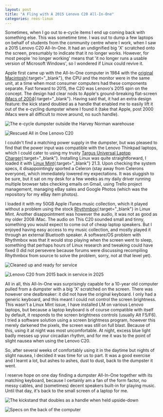 ```yaml
---
layout: post
title: "A Fling with A 2015 Lenovo C20 All-In-One"
categories: reos-linux
---
```

Sometimes, when I go out to e-cycle items I end up coming back with something else. This was sometime time. I was out to dump a few laptops on behalf of students from the community centre where I work, when I saw a 2015 Lenovo C20 All-In-One. It had an undignified big 'X' scratched onto the screen, presumably to indicate that it no longer works. However, for most people 'no longer working' means that 'it no longer runs a usable version of Microsoft Windows', so I wondered if Linux could revive it.

Apple first came up with the All-In-One computer in 1984 with the [original Macintosh](https://en.wikipedia.org/wiki/Macintosh_128K){:target="_blank"}, the CPU and the monitor were in the same unit, at a time when most consumer computers had these components separate. Fast forward to 2015, the C20 was Lenovo's 2015 spin on the concept. The design had clear nods to Apple's ground-breaking flat-screen [iMacs of 2004](https://en.wikipedia.org/wiki/IMac_G5){:target="_blank"}. Having said that, it had an extra design feature: the kick stand doubled as a handle that enabled me to easily lift it out of the e-cycling dumpster where I found it (take that Apple, post 2000 iMacs were all difficult to move around, no such handle).

![The e-cycle dumpster outside the Harvey Norman warehouse](https://lh3.googleusercontent.com/pw/AP1GczN4Ck5tn1UzsafZzuahD8WoYccKoXv1aAlbvP_61QI4crU6lejYjgsMqrOht3YP5-YkFTBXeC3zjTkaD6a0g1pCzPz5_BJbBBDy2rt-oD2_MSa6dGgZaYzglPP0hvLAwEm6PnSI4BAIaihi1dxKOWVVK7l67Ys2Jznbi4UlTe6WUEkDznlvLgPqZU0o71dYQlkuLty1fx1WtH2SfdK8MfDGxkWcBOcGv0C8Tdxb4DPPEBvbY2awIqpgytN9KBuX-X37J-gyBVGBa60zoYX7TEMSG9klERkWSSy1zWY-6bavBB7OX_y2GROK2W-I8gCvK49LYmFOGHYz8y4GXj4ArT2dpNyyz5jZVY1l-cP4NoNluSLzpTvtSfbKFAddZF4lNjCPkYVbGhVK9M6yfcuqSHMi2YonVMvv22IAFm43Md9LcDkTmLv8cIkMbbg5jVlTLDgVHYEO0HbGVeoYqR2MghuKf4R3tYx_C_bFJhx3Cv1XzMpxtlHKUfUDLK-zHyabTnwUP6FmTrfvrQ8-nVudHMNX0AKQBpLaHEg-DoOTCBaNfIEdkK6Xu3gzcHQtIVdrZmrJFw8V-VZRrObZc5cxXHm8BMCKg-QGdcfHVO67ET3vBNnSYd0WKi4SXWwo_m_5vtIZxahoJ-me8LI_6tUzquZg9_BbV0lceDWtZneNehlEaVGJBcZELL8_rRg_dHsm8LPthMa-poue2wOSPKFI4XF4SMNxD0Y7hzDoyHNCSEhCWQSmd6TSiDbde42la54W8-Ybm21Ln_U99whTBJzbztgfxZmpe4eeMtsFP2W-yNb4UZgWsJcHF_4kI8e-lZ-IomopI1kVjG7xUuocPToZOq_cj9bR-DIt_yatrHDhBUvzPz4x75LpF9AQuK_oWAr6ZIPNqspXj3Qw1WTP6_y8DxKUtTtwbEYnvJEVsD2Bn7A_bpNeIUJ1zlf_2Cf_cyO6shNpm19lSFHDXzJCFGKQF6tptpQky72m0ad52Ya25Z24PQU0uXIT05QgTHvsQnC9DOK2=s405-no)

![Rescued All in One Lenovo C20](https://lh3.googleusercontent.com/pw/AP1GczPWCWyAPA4DPm9FfOLT4-JHwY_jSkMYkqbTIKH_AyGYoVmjd8quty5-Q1TSYDM9s3CZgAOEc0srfx8_QhifsspJS_XgCl2UNY4azfwb6j4E329Uvl6mBvIcRon1RkPpvxEeUs7LZojjo9r8h8ddRMq9SV1IXUSIXuCzUWilAJGI3H67p9rtxF1mmEQqqUgRvkyoYazu2bQXZUOMsq60ZnqFesgNPMeR9Tc05PlJdbCJcllrD-0kbGBtgDW2pX8LgBs_qmlGVbYb4dlP153_r5YX0ntJSqRwKqzi7LqKNcPkUqkZKAtb6QZZq9kJvpfIsvvHVw59EsKrGk3u0aVNop4mwJlQhdCXj3yJRnZZhgj1YN8XnVhpuN7RSSo9rWHbM7NFp-zuyJgE5CYzt-Zm_00JVo_t3-H5GnyiNCLdwMTn_2BzX-M27Ram1u0BnQvXd_nGR5b5x9EFhsQ6F2-Y8teuOJMc8BJS_6tK-gakl7I2hLd-iKOUl8eF9EuMD-fO2TeM7sZ4rt5W9jekhcjZh1vOjCuOizPGpgPNNnxml_amBdu2j-BG94oB8SWroceuDGaoqUdlj6UoAbSF1213bV9AoYS_nkeaQYDOnwdLdxM2pQAziZlobBAZsoRZMpqCFZb_VccTjZ6oiP8VVh8oOqVia9IusjbmioAZaX9plBiM9JQxmjPflH3kwJ4H3biAeNiz2dkz3rtAH34KhY0XRSnecklwL626EqmIK53sfv4IJQHtPTsKmdZM-Q1ZUoYJnUozOzLD-Xu9IbwPjyIMyD0jYsU0J0mYwnVYwO4-BZjebEV1TlDU9Q-5V_v07EeXQo3jKPrG9pQyug_m4UcjIfAo8flubREVotHqXZEnV-mVuLcXuGr7LzjVmz07lx9FJVtf2iqgpOrTFV9WzAiiCvlWlOZYacfBND-E9xZBbpYKQUHF_HLfcsG-oYZAE4wi3SOLBywtgCzcb0ewl5ot7dXilwzDyr1_KF1jJAv4do6zfwS7yBimu7xXm9DGu59AuNij=s405-no)

I couldn't find a matching power supply in the dumpster, but was pleased to find that the power input was compatible with the Lenovo Thinkpad laptops, which I could cater to using my trusty [Targus Universal Laptop Charger](https://au.targus.com/products/65w-slim-light-laptop-charger-apa047au){:target="_blank"}. Installing Linux was quite straightforward, I loaded it with [Linux Mint](https://linuxmint.com/){:target="_blank"} 21.3. Upon checking the system specs, it disappointingly sported a Celeron (stay away from Celerons everyone), which immediately lowered my expectations. It was sluggish to be sure, but it sat on my desk for a few weeks as my daily driver running multiple browser tabs checking emails on Gmail, using Trello project management, managing eBay sales and Google Photos (which was the repository for my eBay item photos).

I loaded it with my 50GB Apple iTunes music collection, which it played without a problem using the stock [Rhythmbox](https://community.linuxmint.com/software/view/rhythmbox){:target="_blank"} in Linux Mint. Another disappointment was however the audio, it was not as good as my older 2008 iMac. The audio on This C20 sounded small and tinny, something you would expect to come out of cheap laptop speakers. But I enjoyed having easy access to my music collection, and mostly played it through an external Bluetooth speaker. A software/OS problem with Rhythmbox was that it would stop playing when the screen went to sleep, something that perhaps hours of Linux research and tweaking could have fixed (I did not persevere because forums were discussing recompiling Rhythmbox from source to solve the problem, sorry, not at that level yet).

![Cleaned up and ready for service](https://lh3.googleusercontent.com/pw/AP1GczMuK9uEvaSrstY3Qi8hklUWjQ9Ps8A7pXqXpNj3_pInwnT_WQmYXaWpR2M4gs7fWrl8bfhfCIkgX_zVAxSdIU-UoVPwN5c2X9Qfi0jn9Fgi0KB5kuWXz3za7xFsnrfP8uAE6cke7VZPCZetqZjwJMHis6VMUfVd4uUvMGu0F_gJlSz1Pre9gwhRV1YGdXXO0zy1bO1p9KJ98GE0tyb5nDIf1BjcF0PggHUyk0-x_Fw6QnSCi0NEcrb5AoUP2YZNj9wmj9q3KqFgQJGNzFbWUhXOiq3teKELrQRavQiCZeEGLEf-N0WEI0RGcf3fmqtYhTaXba0193Gb4Cre1oizlIzjJ7n8oTVo-5iIu_mHGpzpKlkVJ0w4NuvzmDc8yPOhquEnCH2YrShtPBTgYM9gJ1IjiF8LYRzJC6PB16ec6e9sR1y-HqsRF3PJBgONV_m3lNSPnBauDlZweqcYnJLu-Y3kM3M56s14nAZp1vb76QioSE0uA7JGrCWjjaN5B05tBjkt5oCSqTtKifv3bRPb2UYwm0iS-RHeKcFvebJjKUma6JoVJyMFVru4Q_uD0Mw8D5EQUMrY1GkwnLuvpkPOV3eeUXqpZdd_HX8lkR2_s2BkQJQNRBRIZipvLV9873-qfA2JxJ2FJXPOwiKnSwQtGzQwC2eYouf3O397J7Kv7I7aFeFiyCWJ12uSNSEYJNFtTAeKuDRUek6I6vpf5ncvtclvKR5-T2nq_rnuGAHGnOHnHkjAkhNytMjylHtZSrtlzE27xptVfwSOlueDah7TZPHuIuvHhZIhZcUzH7QUu_tJCsRLRI7oacCw1aBmBpcqi3vfmQq5pohvDS5phrtG48P7JrPQEOtd0LhEJhlb05rvg_Ce_CltjCAXYMbagwBW5F_aUGjeu_196lckS_yccb4SXkPbFi8duIDaL2CchfSdcr5NoqvIxUmQaA79K3XFLaXl8VRrJaC5wCjJz60xE_MAe95S1Sf4AJjzl6vK8H0VpS31yAcutUYCrhIxzR7QlRVBdQ=s405-no)

![Lenovo C20 from 2015 back in service in 2025](https://lh3.googleusercontent.com/pw/AP1GczPjkP6IFyWh5js5F5V-wVJEmDj6doX9xxv28_xH4nrQArB0ZMOx0i86mTxIcQBy7yEs7qgRjRwOKOC890MLcNyI4G5TouR_iM0QA-Jo_5eFJcblbZ2A2PaXdxup5-f2e4YfBEJMwbFltHDCuJxrEKwXk4TE0Mom0vm1MjlDKLTm8cNBquifbaH0YE89XwDN_o-nzShB7VEzHpKR_1KoKYdGgITCE-3CZ6E36qzrgpHOXTzctb_gIx44ivledcSK4l8HfjbTyAucvYZ-jQNkhok6yCe4hY__1y_xHEhImqjSAmCPJv-X2rO1sf6B5rozvOeOdMLVNokriqrkWEScR3dMVqyzo6mY1kLbkduos5El8p1ul-fsNwMmLqiPQBf7G35nP2n245AeYx_kWEoo5bw6inTu4QnCC9xllW-cgoiqo4ngPr_1UHrvvTA89RE3GergsQuYV0upBhdaOT-yGwxBVQb_eXXA9i-pxHnJPwP4Gp7Z7cpR0Vz9vNuRNJ57R9fbYq9dDCzwG7q8Me1fiJMFO5b_wPqPXLPO1FcI5dm_96IGDN-tEGogesdQF2iSYxOUshWwrrIqjnOfAyuvSMoz4mGEdSB3e0WfnOUsH_df3yd5dVdefMLL49mbYc7NI-eCq8TPRHiYtDzUmnkj6YkdRgKkQ2IUg_ZpTxB_-YaBiwcINc8H3LvXGNX-lMFdEPIlCp5uHe68GtbSPj0yvaPL9z67C-WrIaZy02WxlBOXjnvIi7k7k8Kg2wq1g0lMWkB5Iw1Cr26WL_RUFWUuEr4qrNnEzOBi7k9XG7MEIajYmxbOzwJ-HA16McdWRh9JZfeUCQ3ED2i5wL7B6P6xqfIzUAetqYEPaKay5HQTVgrsNPcjxGEfapEE91KpCuqNj_yphMd6Q3kLHQKsng6k3m_7szGd6kSsLBqiVDjmxpJsngCnN7tzxrczziTx8YTxbvRl0Gfc5fLFjtdDGFDhaWvJmq25HDt8XBdsAFq94Wm2V27uPcK9HLHRcvN46UWyZ250=s405-no)

All in all, this All-In-One was surprisingly capable for a 10-year old computer pulled from a dumpster with a big 'X' scratched on the screen. There was however one dealbreaker: it did not have the original keyboard. I only had a generic keyboard, and this meant I could not control the screen brightness. This wasn't a Linux Mint issue, I have installed LM on various Lenovo laptops, but because a laptop keyboard is of course compatible with itself by default, it responds to the screen brightness controls (usually Alt F5/F6). I tried a software solution using a screen brightness program, however this merely darkened the pixels, the screen was still on full blast. Because of this, using it at night was most uncomfortable. At night, excess blue light badly messes up your circadian rhythm, and for me it was to the point of slight nausea when using the Lenovo C20.

So, after several weeks of comfortably using it in the daytime but nights of slight nausea, I decided it was time for us to part. It was a good exercise and I learnt a lot, but ashes to ashes, dust to dust, back to the dumpster it went.

I reserve hope on one day finding a dumpster All-In-One together with its matching keyboard, because I certainly am a fan of the form factor, no messy cables, and (sometimes) decent speakers built-in for playing music. Until that day, it's back to the small screen of a laptop for me.

![The kickstand that doubles as a handle when held upside-down](https://lh3.googleusercontent.com/pw/AP1GczMHWItao_mKWYTKq4dwuxL7aFm5vGHGme9sQsAF7Xy2qJRmo5LK--oVBO8unv1RKLuycljs49wjZkV-xx3LPahqqJCR_YSCyySUfenS01bqV5tM0gSfDe0He9ldozVGLpwClYomIVgBdFLjx3wUy_M_L-h_3MOpcBUDPmzWimtlQMch2c02GjUqFksXab_7x6Lb_5kZ7zwsPPs6ePDpA67RHz52K27FIdFQbrEEnpZTg37r6dxd4p-RA02WVzTlvQQpapNSIukKQ1RPk5dtI-1HZY6upwqX3eTwNzvHeg2dPpUn4nGYj82UiDQN9MIOiYtXK_pMV10gvDuSxa9T1Lij1Wn5m8O1yc1gQBcjy6Hlnn7ytz7nncrZtyJNOvItj2D80sTSaLXHHKpZwWYfbsDGTilE47IkfdE5zBx_TtdVVdkcoW-unLnTtj3wmdC0gOgFtsI1tEk6fHsOh9uJ67JbXtCAFoQU4z8KHpndaZ_ApCrJRK4pKInvPjShvlqqsM4Z_86yWHZOz5jx3USN_dAyXsRPpCgrgF4SpcDR35VgFlnXvbF_SSzCSax6ZXZWTuj71cOJofsBg57CFcxyFqCfLeOgncRf3QRUYKz_8clkReCH-0OxiClHkLe4LvNqUhrzEj7VHx0q_9wJY1ZZPpbytiS35Y8cpcKEnnPw82xzFzVI_qGHQYU-SJj0SFOnN7J5XZ4ynDYvgAJwGptsTK_YMPHW7Tjg8N8pGmzsew_BbtTwn1yxEVX567tu6dC3RgvN6kOve6Cdld1bIRLcyJ0dFBagaUM4uacZD3fTk5d3e_CjRzqnX4ChmJLGSzHOtJ_8bGbHa9RGlUWQi6-BxbqbM6OIVHUeK5AzV_5JlJOiu2IlXPJLJR62AgabkEglM__DgxJQZFA-gC0zTUui9KgD0SbDSuO9WkGxS1mHODnbLjYUk33eBoZE7WxRj4t-7x22umrHdT8IID4N3KLDrQsEtxSr2pBJJBcEJ-7OLDPPLS7LuCezVHn5oA4tIoLeMsTT=s405-no)

![Specs on the back of the computer](https://lh3.googleusercontent.com/pw/AP1GczO75iy88OTqahD0Fq14c91cqVsE97WEH35siHdasOovptlGeOqV1J8j7Cl2jDl7Lgi-ccv8hmVlQLtaEMkuG0-ZqyE-A7RdnyCzRa83VYkJKiR35xdl3QjsGvqX-DfnNHeCWG-3DyROYoRERVdmZnSJ4t24eEUSxUsKRTCFZ7CpPJ35OMaWrh8IKXURHG30AvE9jkaLGlQG774M_habhVG5kA4SKewRZ7RApfnIzZpGzbtClPnDBoBm8df3NE5ofZwsL1OQl3dwwkoIchbKxO4HRZwNcnIIv9w62oJzhsBX-oaZpdTKvNvGtL_yFuskpVTZJzRfFRZMuRESg6dQ7K9cwiJPUMkORwUulTfbMglBNmKsP7upT1GGGx-MwmbkURTooIq4T980nUeMFReChVjEgr3VRebHbEP6s1mhukoRaQZ9tDq8jRsJ8X5JATPPIeBkaHJIOWOTeYrkwcS0AgQKWmTRad2NJhE_YWeVZISqy4LPJtEMQI5YFff2GPpQN-OKsesD8M48i4mcQH17HEsERmZK1_2Vqr4DPXzc3WivDQjBZ8JGLDozXyJWT1BwXRqCERiGy33-dTIH3S0BqNMc9nXX8rCQYgwwl0HsvCUDkxVD5KNZDYRRrxfm_HR_fmAaR21XzZd5hILHIqGHNLA7ZN7cyEFePanl1ERd1DdlQ3dgs2gzqRjNfVXNBt_Ky-yF2rqZ-3iYliiOvit_2cAlRDlVS9898BP4tCRx1J1pfiZJJ6uyoHesRv7VDLFGAapGU7wc64Hqfn4DyR7Diii09UQVnE5ixpdxtucIvb_ItF3n6Q9bIBxOxqOmwwadIeJKBdyvVR9dg6I5t9CR3E5WG25PjlZUTXZx1qnIf5wABMbfR_bKU4MmrQOiR8km3Cf3SpQUrNiXeylmE3dXgIrEpGYXBuGnDvSr74pBxo-zc4jtotMXAzjYrMjB_Np0ER9n5VBwrtJAvFYdhAap5HL0E5drAbFgImiA0437JjiTrSdk_j5VPGzzlirpXMzxwC56=s405-no)
